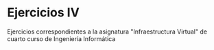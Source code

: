 # Ejercicios IV
Ejercicios correspondientes a la asignatura "Infraestructura Virtual" de cuarto curso de Ingeniería Informática
